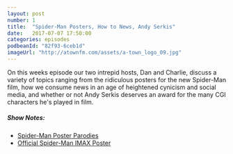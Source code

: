 ```yaml
---
layout: post
number: 1
title:  "Spider-Man Posters, How to News, Andy Serkis"
date:   2017-07-07 17:50:00
categories: episodes
podbeanId: "82f93-6ceb1d"
imageUrl: "http://atownfm.com/assets/a-town_logo_09.jpg"
---
```


On this weeks episode our two intrepid hosts, Dan and Charlie, discuss a variety of topics ranging from the ridiculous posters for the new Spider-Man film, how we consume news in an age of heightened cynicism and social media, and whether or not Andy Serkis deserves an award for the many CGI characters he's played in film.

##### Show Notes:
- [Spider-Man Poster Parodies](https://www.google.com/search?q=spiderman+homecoming+poster+parody&source=lnms&tbm=isch&sa=X&ved=0ahUKEwj00NyhifnUAhXD4CYKHcSMBQYQ_AUICigB&biw=1440&bih=776)
- [Official Spider-Man IMAX Poster](https://www.google.com/search?q=spiderman+homecoming+poster+parody&source=lnms&tbm=isch&sa=X&ved=0ahUKEwj00NyhifnUAhXD4CYKHcSMBQYQ_AUICigB&biw=1440&bih=776)